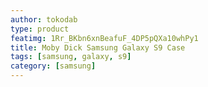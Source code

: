 ```yaml
---
author: tokodab
type: product
featimg: 1Rr_BKbn6xnBeafuF_4DP5pQXa10whPy1
title: Moby Dick Samsung Galaxy S9 Case
tags: [samsung, galaxy, s9]
category: [samsung]
---
```


